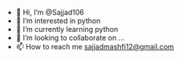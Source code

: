 - 👋 Hi, I’m @Sajjad106
- 👀 I’m interested in python
- 🌱 I’m currently learning python
- 💞️ I’m looking to collaborate on ...
- 📫 How to reach me sajjadmashfi12@gmail.com

<!---
Sajjad106/Sajjad106 is a ✨ special ✨ repository because its `README.md` (this file) appears on your GitHub profile.
You can click the Preview link to take a look at your changes.
--->

